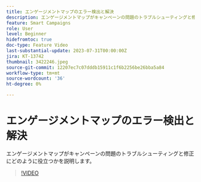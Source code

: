 ```yaml
---
title: エンゲージメントマップのエラー検出と解決
description: エンゲージメントマップがキャンペーンの問題のトラブルシューティングと修正にどのように役立つかを説明します。
feature: Smart Campaigns
role: User
level: Beginner
hidefromtoc: true
doc-type: Feature Video
last-substantial-update: 2023-07-31T00:00:00Z
jira: KT-13742
thumbnail: 3422246.jpeg
source-git-commit: 12207ec7c07dddb15911c1f6b2256be26bba5a84
workflow-type: tm+mt
source-wordcount: '36'
ht-degree: 0%

---
```



# エンゲージメントマップのエラー検出と解決

エンゲージメントマップがキャンペーンの問題のトラブルシューティングと修正にどのように役立つかを説明します。

>[!VIDEO](https://video.tv.adobe.com/v/3422246/?learn=on)

